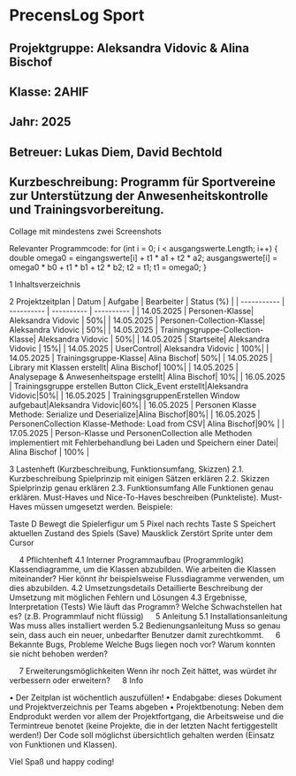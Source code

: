 # **PrecensLog Sport**

## Projektgruppe: Aleksandra Vidovic & Alina Bischof
## Klasse: 2AHIF
## Jahr: 2025








## Betreuer: Lukas Diem, David Bechtold                                                                                    
## Kurzbeschreibung: Programm für Sportvereine zur Unterstützung der Anwesenheitskontrolle und Trainingsvorbereitung.


Collage mit mindestens zwei Screenshots 







Relevanter Programmcode:
for (int i = 0; i < ausgangswerte.Length; i++)
{
      double omega0 = eingangswerte[i] + t1 * a1 + t2 * a2;
      ausgangswerte[i] = omega0 * b0 + t1 * b1 + t2 * b2;
      t2 = t1;
      t1 = omega0;
}


1	Inhaltsverzeichnis







2	Projektzeitplan
|    Datum    |   Aufgabe  | Bearbeiter | Status (%) |
| ----------- | ---------- | ---------- | ---------- |
|  14.05.2025 |  Personen-Klasse| Aleksandra Vidovic | 50%|
|  14.05.2025 |  Personen-Collection-Klasse| Aleksandra Vidovic | 50%|
|  14.05.2025 |  Trainingsgruppe-Collection-Klasse| Aleksandra Vidovic | 50%|
|  14.05.2025 |  Startseite| Aleksandra Vidovic | 15%|
|  14.05.2025 |  UserControl| Aleksandra Vidovic | 100%|
|  14.05.2025 |  Trainingsgruppe-Klasse| Alina Bischof| 50%|
|  14.05.2025 |  Library mit Klassen erstellt| Alina Bischof| 100%|
|  14.05.2025 |  Analysepage & Anwesenheitspage erstellt| Alina Bischof| 10%|
|  16.05.2025 |  Trainingsgruppe erstellen Button Click_Event erstellt|Aleksandra Vidovic|50%|
|  16.05.2025 |  TrainingsgruppenErstellen Window aufgebaut|Aleksandra Vidovic|60%|
|  16.05.2025 |  Personen Klasse Methode: Serialize und Deserialize|Alina Bischof|80%|
|  16.05.2025 |  PersonenCollection Klasse-Methode: Load from CSV| Alina Bischof|90% |
|  17.05.2025 |  Person-Klasse und PersonenCollection alle Methoden implementiert mit Fehlerbehandlung bei Laden und Speichern einer Datei| Alina Bischof | 100% |
			
			
			
			


3	Lastenheft (Kurzbeschreibung, Funktionsumfang, Skizzen)
2.1. Kurzbeschreibung 
Spielprinzip mit einigen Sätzen erklären
2.2. Skizzen
Spielprinzip genau erklären
2.3. Funktionsumfang
Alle Funktionen genau erklären.
Must-Haves und Nice-To-Haves beschreiben (Punkteliste). Must-Haves müssen umgesetzt werden.
Beispiele: 

Taste D	Bewegt die Spielerfigur um 5 Pixel nach rechts
Taste S	Speichert aktuellen Zustand des Spiels (Save)
Mausklick	Zerstört Sprite unter dem Cursor
	


 
4	Pflichtenheft
4.1	Interner Programmaufbau (Programmlogik)
Klassendiagramme, um die Klassen abzubilden.
Wie arbeiten die Klassen miteinander? Hier könnt ihr beispielsweise Flussdiagramme verwenden, um dies abzubilden.
4.2	Umsetzungsdetails
Detaillierte Beschreibung der Umsetzung mit möglichen Fehlern und Lösungen
4.3	Ergebnisse, Interpretation (Tests)
Wie läuft das Programm?
Welche Schwachstellen hat es?   (z.B. Programmlauf nicht flüssig)
 
5	Anleitung
5.1	Installationsanleitung
Was muss alles installiert werden 
5.2	Bedienungsanleitung
Muss so genau sein, dass auch ein neuer, unbedarfter Benutzer damit zurechtkommt.  
6	Bekannte Bugs, Probleme
Welche Bugs liegen noch vor? Warum konnten sie nicht behoben werden?





 
7	Erweiterungsmöglichkeiten
Wenn ihr noch Zeit hättet, was würdet ihr verbessern oder erweitern?
 
8	Info

•	Der Zeitplan ist wöchentlich auszufüllen!
•	Endabgabe: dieses Dokument und Projektverzeichnis per Teams abgeben
•	Projektbenotung: Neben dem Endprodukt werden vor allem der Projektfortgang, die Arbeitsweise und die Termintreue benotet (keine Projekte, die in der letzten Nacht fertiggestellt werden!) Der Code soll möglichst übersichtlich gehalten werden (Einsatz von Funktionen und Klassen).

Viel Spaß und happy coding!

   
